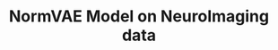 ---
title: "NormVAE Model on NeuroImaging data"
excerpt: "Implementation of the paper: “NormVAE: Normative modeling on NeuroImaging data using Variational Autoencoders”. I trained the model with our own custom dataset of MCI/AD patient data from ADNI. Generated the deviation maps for studying how much the diseased brain region volumes deviate from that of Healthy Controls..  <br/><img src='/images/normvae.png'>"
collection: portfolio
---